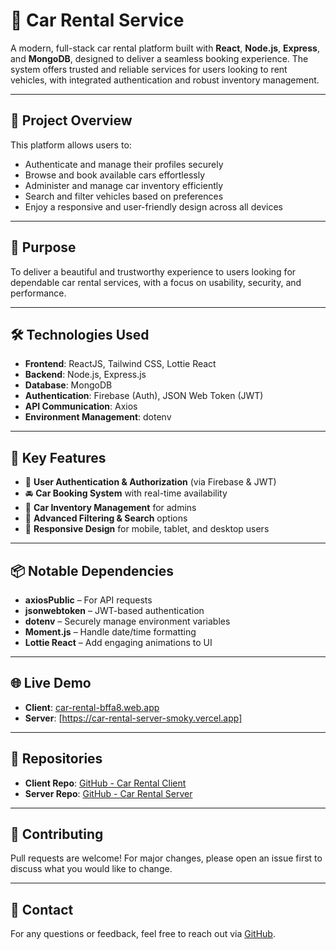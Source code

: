 # 🚗 Car Rental Service

A modern, full-stack car rental platform built with **React**, **Node.js**, **Express**, and **MongoDB**, designed to deliver a seamless booking experience. The system offers trusted and reliable services for users looking to rent vehicles, with integrated authentication and robust inventory management.

---

## 🌟 Project Overview

This platform allows users to:

- Authenticate and manage their profiles securely  
- Browse and book available cars effortlessly  
- Administer and manage car inventory efficiently  
- Search and filter vehicles based on preferences  
- Enjoy a responsive and user-friendly design across all devices  

---

## 🎯 Purpose

To deliver a beautiful and trustworthy experience to users looking for dependable car rental services, with a focus on usability, security, and performance.

---

## 🛠️ Technologies Used

- **Frontend**: ReactJS, Tailwind CSS, Lottie React  
- **Backend**: Node.js, Express.js  
- **Database**: MongoDB  
- **Authentication**: Firebase (Auth), JSON Web Token (JWT)  
- **API Communication**: Axios  
- **Environment Management**: dotenv  

---

## 🚀 Key Features

- 🔐 **User Authentication & Authorization** (via Firebase & JWT)  
- 🚘 **Car Booking System** with real-time availability  
- 🧰 **Car Inventory Management** for admins  
- 🔎 **Advanced Filtering & Search** options  
- 📱 **Responsive Design** for mobile, tablet, and desktop users  

---

## 📦 Notable Dependencies

- **axiosPublic** – For API requests  
- **jsonwebtoken** – JWT-based authentication  
- **dotenv** – Securely manage environment variables  
- **Moment.js** – Handle date/time formatting  
- **Lottie React** – Add engaging animations to UI  

---

## 🌐 Live Demo

- **Client**: [car-rental-bffa8.web.app](https://car-rental-bffa8.web.app/)  
- **Server**: [https://car-rental-server-smoky.vercel.app]

---

## 📂 Repositories

- **Client Repo**: [GitHub - Car Rental Client](https://github.com/sadrisso/Car-Rental-Client)  
- **Server Repo**: [GitHub - Car Rental Server](https://github.com/sadrisso/Car-Rental-Server)  

---

## 🙌 Contributing

Pull requests are welcome! For major changes, please open an issue first to discuss what you would like to change.

---

## 📧 Contact

For any questions or feedback, feel free to reach out via [GitHub](https://github.com/sadrisso).
